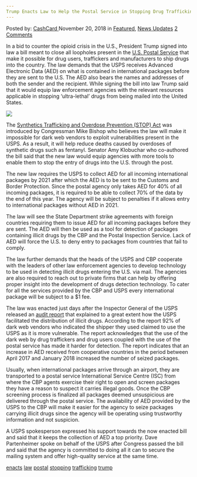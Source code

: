 ```yaml
---
Trump Enacts Law to Help the Postal Service in Stopping Drug Trafficking"
---
```

<article class="post-listing post-27307 post type-post status-publish format-standard has-post-thumbnail hentry 
 tag-enacts tag-law tag-postal tag-stopping tag-trafficking tag-trump">
<div class="post-inner">
<span>Posted by: <a href="https://www.deepdotweb.com/author/cashcard/" title="">CashCard </a></span>
<span>November 20, 2018</span>
<span>in <a href="https://www.deepdotweb.com/category/deepdot-news/" rel="category tag">Featured</a>, <a href="https://www.deepdotweb.com/category/news-updates/" rel="category tag">News Updates</a></span>
<span><a href="https://www.deepdotweb.com/2018/11/20/trump-enacts-law-to-help-the-postal-service-in-stopping-drug-trafficking/#comments">2 Comments</a></span>


<p>In a bid to counter the opioid crisis in the U.S., President Trump signed into law a bill meant to close all loopholes present in the <a href="https://www.deepdotweb.com/2016/10/04/authorities-push-legislation-aims-end-shipping-drugs-via-usps/">U.S. Postal Service</a> that make it possible for drug users, traffickers and manufacturers to ship drugs into the country. The law demands that the USPS receives Advanced Electronic Data (AED) on what is contained in international packages before they are sent to the U.S. The AED also bears the names and addresses of both the sender and the recipient. While signing the bill into law Trump said that it would equip law enforcement agencies with the relevant resources applicable in stopping ‘ultra-lethal’ drugs from being mailed into the United States.</p>
<p><img class="wp-image-27311" src="/imgs/2018/11/word-image-34.jpeg" /></p>
<p>The <a href="https://waysandmeansforms.house.gov/uploadedfiles/stop_act_text.pdf">Synthetics Trafficking and Overdose Prevention (STOP) Act</a> was introduced by Congressman Mike Bishop who believes the law will make it impossible for dark web vendors to exploit vulnerabilities present in the USPS. As a result, it will help reduce deaths caused by overdoses of synthetic drugs such as fentanyl. Senator Amy Klobuchar who co-authored the bill said that the new law would equip agencies with more tools to enable them to stop the entry of drugs into the U.S. through the post.</p>
<p>The new law requires the USPS to collect AED for all incoming international packages by 2021 after which the AED is to be sent to the Customs and Border Protection. Since the postal agency only takes AED for 40% of all incoming packages, it is required to be able to collect 70% of the data by the end of this year. The agency will be subject to penalties if it allows entry to international packages without AED in 2021.</p>
<p>The law will see the State Department strike agreements with foreign countries requiring them to issue AED for all incoming packages before they are sent. The AED will then be used as a tool for detection of packages containing illicit drugs by the CBP and the Postal Inspection Service. Lack of AED will force the U.S. to deny entry to packages from countries that fail to comply.</p>
<p>The law further demands that the heads of the USPS and CBP cooperate with the leaders of other law enforcement agencies to develop technology to be used in detecting illicit drugs entering the U.S. via mail. The agencies are also required to reach out to private firms that can help by offering proper insight into the development of drugs detection technology. To cater for all the services provided by the CBP and USPS every international package will be subject to a $1 fee.</p>
<p>The law was enacted just days after the Inspector General of the USPS released an <a href="https://www.uspsoig.gov/sites/default/files/document-library-files/2018/SAT-AR-18-002.pdf">audit report</a> that explained to a great extent how the USPS facilitated the distribution of illicit drugs. According to the report 92% of dark web vendors who indicated the shipper they used claimed to use the USPS as it is more vulnerable. The report acknowledges that the use of the dark web by drug traffickers and drug users coupled with the use of the postal service has made it harder for detection. The report indicates that an increase in AED received from cooperative countries in the period between April 2017 and January 2018 increased the number of seized packages.</p>
<p>Usually, when international packages arrive through an airport, they are transported to a postal service International Service Centre (ISC) from where the CBP agents exercise their right to open and screen packages they have a reason to suspect it carries illegal goods. Once the CBP screening process is finalized all packages deemed unsuspicious are delivered through the postal service. The availability of AED provided by the USPS to the CBP will make it easier for the agency to seize packages carrying illicit drugs since the agency will be operating using trustworthy information and not suspicion.</p>
<p>A USPS spokesperson expressed his support towards the now enacted bill and said that it keeps the collection of AED a top priority. Dave Partenheimer spoke on behalf of the USPS after Congress passed the bill and said that the agency is committed to doing all it can to secure the mailing system and offer high-quality service at the same time.</p>
</div>
 <a href="https://www.deepdotweb.com/tag/enacts/" rel="tag">enacts</a> <a href="https://www.deepdotweb.com/tag/law/" rel="tag">law</a> <a href="https://www.deepdotweb.com/tag/postal/" rel="tag">postal</a> <a href="https://www.deepdotweb.com/tag/stopping/" rel="tag">stopping</a> <a href="https://www.deepdotweb.com/tag/trafficking/" rel="tag">trafficking</a> <a href="https://www.deepdotweb.com/tag/trump/" rel="tag">trump</a></span> <span style="display:none" class="updated">2018-11-20<a href="https://www.deepdotweb.com/author/cashcard/" title="Posts by CashCard" rel="author">CashCard</a></strong></div>

